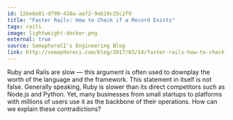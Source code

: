 ```yaml
---
id: 12be8e01-d799-438a-aaf2-9eb19c25c2f9
title: "Faster Rails: How to Check if a Record Exists"
tags: rails
image: lightweight-docker.png
external: true
source: SemaphoreCI's Engineering Blog
link: http://semaphoreci.com/blog/2017/03/14/faster-rails-how-to-check-if-a-record-exists.html
---
```


Ruby and Rails are slow — this argument is often used to downplay the worth of
the language and the framework. This statement in itself is not false. Generally
speaking, Ruby is slower than its direct competitors such as Node.js and Python.
Yet, many businesses from small startups to platforms with millions of users use
it as the backbone of their operations. How can we explain these contradictions?
